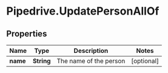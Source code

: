 # Pipedrive.UpdatePersonAllOf

## Properties

Name | Type | Description | Notes
------------ | ------------- | ------------- | -------------
**name** | **String** | The name of the person | [optional] 


